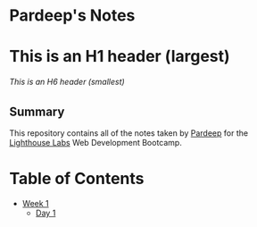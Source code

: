 # Pardeep's Notes
# This is an H1 header (largest)
###### This is an H6 header (smallest)

## Summary 

This repository contains all of the notes taken by [Pardeep](https://github.com/Pardeep57/lighthouse-web-notes) for the [Lighthouse Labs](https://www.lighthouselabs.ca/) Web Development Bootcamp.

# Table of Contents
* [Week 1](/Week_1)
  * [Day 1](/Week_1/Day_1/)
  